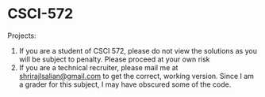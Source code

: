 # CSCI-572
Projects:
1. If you are a student of CSCI 572, please do not view the solutions as you will be subject to penalty. Please proceed at your own risk
2. If you are a technical recruiter, please mail me at shrirajlsalian@gmail.com to get the correct, working version. Since I am a grader for this subject, I may have obscured some of the code.
